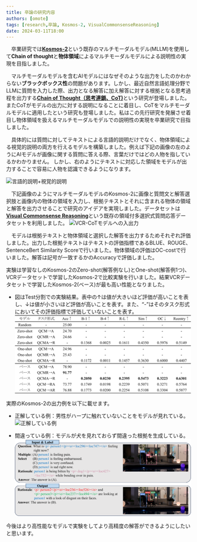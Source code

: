 ```yaml
---
title: 卒論の研究内容
authors: [omote]
tags: [research,卒論, Kosmos-2, VisualCommonsenseReasoning]
date: 2024-03-11T18:00
---
```




　卒業研究では[**Kosmos-2**](https://arxiv.org/abs/2306.14824)という既存のマルチモーダルモデル(MLLM)を使用して**Chain of thought**と**物体領域**によるマルチモーダルモデルによる説明性の実現を目指しました。

　マルチモーダルモデルを含むAIモデルにはなぜそのような出力をしたのかわからない**ブラックボックス性**の問題があります。しかし、最近自然言語処理分野でLLMに質問を入力した際、出力となる解答に加え解答に対する根拠となる思考過程を出力する[**Chain of Thought（思考連鎖、CoT)**](https://proceedings.neurips.cc/paper_files/paper/2022/hash/9d5609613524ecf4f15af0f7b31abca4-Abstract-Conference.html)という研究が登場しました。またCoTがモデルの出力に対する説明になることに着目し、CoTをマルチモーダルモデルに適用したという研究も登場しました。私はこの先行研究を発展させ着目し物体領域を扱えるマルチモーダルモデルでの説明性の実現を卒業研究で目指しました。

　具体的には質問に対してテキストによる言語的説明だけでなく、物体領域による視覚的説明の両方を行えるモデルを構築しました。例えば下記の画像の左のようにAIモデルが画像に関する質問に答える際、言葉だけではどの人物を指しているかわかりません。
しかし、右のようにテキストに対応した領域をモデルが出力することで容易に人物を認識できるようになります。

![言語的説明+視覚的説明](./言語的説明+視覚的説明.png)

<!--truncate-->

　下記画像のようにマルチモーダルモデルのKosmos-2に画像と質問文と解答選択肢と画像内の物体の領域を入力し、根拠テキストとそれに含まれる物体の領域と解答を出力させることで研究のアイデアを実現しました。データセットは[**Visual Commonsense Reasoning**](https://openaccess.thecvf.com/content_CVPR_2019/html/Zellers_From_Recognition_to_Cognition_Visual_Commonsense_Reasoning_CVPR_2019_paper.html)という既存の領域付多選択式質問応答データセットを利用しました。
![VCR-CoTモデルへの入出力](./VCR-CoTモデルへの入出力.png)

　モデルは根拠テキストと物体領域と選択した解答を出力するためそれぞれ評価しました。出力した根拠テキストはテキストの評価指標であるBLUE、ROUGE、SentenceBert Similarity Scoreで行いました。物体領域の評価はOC-costで行いました。解答は記号が一致するかのAccuracyで評価しました。

実験は学習なしのKosmos-2のZero-shot(解答例なし)とOne-shot(解答例1つ)、VCRデータセットで学習したKosmos-2で比較実験を行いました。結果VCRデータセットで学習したKosmos-2(ベース)が最も高い性能となりました。
* 図はTest分割での実験結果。表中の↑は値が大きいほど評価が高いことを表し、↓は値が小さいほど評価が高いことを表す。また、“-”はそのタスク形式においてその評価指標で評価していないことを表す。
![実験結果](./実験結果.png)

実際のKosmos-2の出力例を以下に載せます。

* 正解している例：男性がハープに触れていないことをモデルが見れている。
![正解している例](./正解している例.png)


* 間違っている例：モデルが犬を見れておらず間違った根拠を生成している。
![不正解の例](./不正解の例.png)

今後はより高性能なモデルで実験をしてより高精度の解答ができるようにしたいと思います。






<!-- export const Highlight = ({children, color}) => (
  <span
    style={{
      backgroundColor: color,
      borderRadius: '2px',
      color: '#fff',
      padding: '0.2rem',
    }}>
    {children}
  </span>
);

<Highlight color="#25c2a0">Docusaurus green</Highlight> and <Highlight color="#1877F2">Facebook blue</Highlight> are my favorite colors.

I can write **Markdown** alongside my _JSX_! -->
